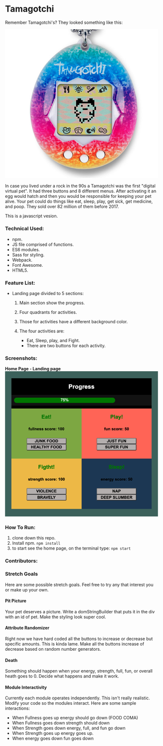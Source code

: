 # Tamagotchi
Remember Tamagotchi's? They looked something like this:

![Tamagotchi](https://github.com/Kamiran79/tamagotchi/blob/master/screenshots/tamagotchi.jpg)


In case you lived under a rock in the 90s a Tamagotchi was the first "digital virtual pet". It had three buttons and 8 different menus. After activating it an egg would hatch and then you would be responsible for keeping your pet alive. Your pet could do things like eat, sleep, play, get sick, get medicine, and poop. They sold over 82 million of them before 2017.

This is a javascript vesion.

### Technical Used:
* npm.
* JS file comprised of functions.
* ES6 modules.
* Sass for styling.
* Webpack.
* Font Awesome.
* HTML5.

### Feature List:
* Landing page divided to 5 sections:

    1. Main section show the progress.
    1. Four quadrants for activities.
    1. Those for activities have a different background color.
    1. The four activities are:
    
        * Eat, Sleep, play, and Fight.
        * There are two buttons for each activity.
    
### Screenshots:
**Home Page - Landing page**
![Home Page](https://github.com/Kamiran79/tamagotchi/blob/master/screenshots/Screen%20Shot%202020-06-14%20at%209.31.03%20PM.png)

### How To Run:
1. clone down this repo.
1. Install npm. `npm install`
1. to start see the home page, on the terminal type: `npm start`

### Contributors:

### Stretch Goals
Here are some possible stretch goals. Feel free to try any that interest you or make up your own.
#### Pit Picture
Your pet deserves a picture. Write a domStringBuilder that puts it in the div with an id of pet. Make the styling look super cool.
#### Attribute Randomizer
Right now we have hard coded all the buttons to increase or decrease but specific amounts. This is kinda lame. Make all the buttons increase of decrease based on random number generators.

#### Death
Something should happen when your energy, strength, full, fun, or overall heath goes to 0. Decide what happens and make it work.

#### Module Interactivity
Currently each module operates independently. This isn't really realistic. Modify your code so the modules interact. Here are some sample interactions:

* When Fullness goes up energy should go down (FOOD COMA)
* When Fullness goes down strength should down
* When Strength goes down energy, full, and fun go down
* When Strength goes up energy goes up.
* When energy goes down fun goes down
    
